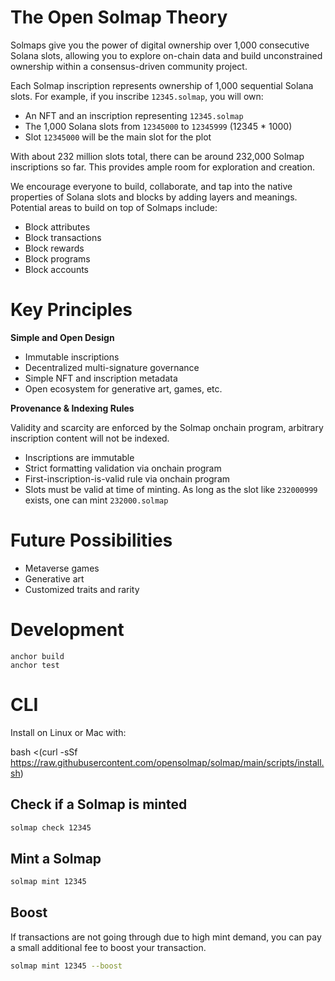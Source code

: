 # The Open Solmap Theory

Solmaps give you the power of digital ownership over 1,000 consecutive Solana slots, allowing you to explore on-chain data and build unconstrained ownership within a consensus-driven community project.  

Each Solmap inscription represents ownership of 1,000 sequential Solana slots. For example, if you inscribe `12345.solmap`, you will own:

- An NFT and an inscription representing `12345.solmap`
- The 1,000 Solana slots from `12345000` to `12345999` (12345 * 1000)
- Slot `12345000` will be the main slot for the plot

With about 232 million slots total, there can be around 232,000 Solmap inscriptions so far. This provides ample room for exploration and creation.

We encourage everyone to build, collaborate, and tap into the native properties of Solana slots and blocks by adding layers and meanings. Potential areas to build on top of Solmaps include:

- Block attributes
- Block transactions
- Block rewards 
- Block programs
- Block accounts

# Key Principles

**Simple and Open Design**

- Immutable inscriptions  
- Decentralized multi-signature governance
- Simple NFT and inscription metadata
- Open ecosystem for generative art, games, etc.

**Provenance & Indexing Rules**

Validity and scarcity are enforced by the Solmap onchain program, arbitrary inscription content will not be indexed.

- Inscriptions are immutable
- Strict formatting validation via onchain program
- First-inscription-is-valid rule via onchain program
- Slots must be valid at time of minting. As long as the slot like `232000999` exists, one can mint `232000.solmap`

# Future Possibilities 

- Metaverse games
- Generative art  
- Customized traits and rarity

# Development

```
anchor build
anchor test
```

# CLI

Install on Linux or Mac with:

bash <(curl -sSf https://raw.githubusercontent.com/opensolmap/solmap/main/scripts/install.sh)

## Check if a Solmap is minted

```bash
solmap check 12345
```

## Mint a Solmap

```bash
solmap mint 12345
```

## Boost

If transactions are not going through due to high mint demand, you can pay a small additional fee to boost your transaction.

```bash
solmap mint 12345 --boost
```
